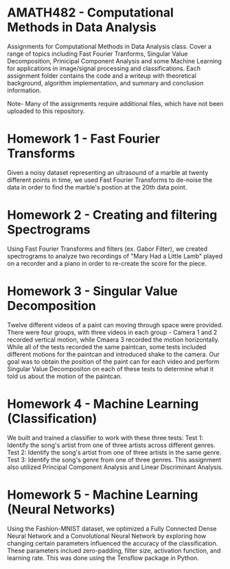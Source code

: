 # AMATH482 - Computational Methods in Data Analysis
Assignments for Computational Methods in Data Analysis class. Cover a range of topics including Fast Fourier Tranforms, Singular Value Decomposition, Prinicipal Component Analysis and some Machine Learning for applications in image/signal processing and classifications.
Each assignment folder contains the code and a writeup with theoretical background, algorithm implementation, and summary and conclusion information.

Note- Many of the assignments require additional files, which have not been uploaded to this repository.
# Homework 1 - Fast Fourier Transforms
Given a noisy dataset representing an ultrasound of a marble at twenty different points in time, we used Fast Fourier Transforms to de-noise the data in order to find the marble's postion at the 20th data point.
# Homework 2 - Creating and filtering Spectrograms
Using Fast Fourier Transforms and filters (ex. Gabor Filter), we created spectrograms to analyze two recordings of "Mary Had a Little Lamb" played on a recorder and a piano in order to re-create the score for the piece.
# Homework 3 - Singular Value Decomposition
Twelve different videos of a paint can moving through space were provided. There were four groups, with three videos in each group - Camera 1 and 2 recorded vertical motion, while Cmaera 3 recorded the motion horizontally. While all of the tests recorded the same paintcan, some tests included different motions for the paintcan and introduced shake to the camera. Our goal was to obtain the position of the paint can for each video and perform Singular Value Decompositon on each of these tests to determine what it told us about the motion of the paintcan.
# Homework 4 - Machine Learning (Classification)
We built and trained a classifier to work with these three tests:
Test 1: Identify the song's artist from one of three artists across different genres.
Test 2: Identify the song's artist from one of three artists in the same genre.
Test 3: Identify the song's genre from one of three genres.
This assignment also utilized Principal Component Analysis and Linear Discriminant Analysis.
# Homework 5 - Machine Learning (Neural Networks)
Using the Fashion-MNIST dataset, we optimized a Fully Connected Dense Neural Network and a Convolutional Neural Network by exploring how changing certain parameters influenced the accuracy of the classification.
These parameters inclued zero-padding, filter size, activation function, and learning rate. This was done using the Tensflow package in Python.
